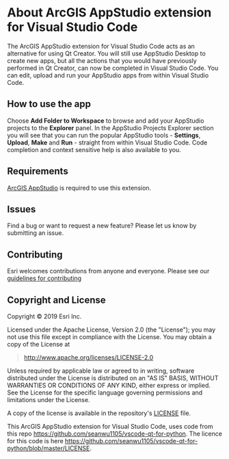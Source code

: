 # About ArcGIS AppStudio extension for Visual Studio Code

The ArcGIS AppStudio extension for Visual Studio Code acts as an alternative for using Qt Creator. You will still use AppStudio Desktop to create new apps, but all the actions that you would have previously performed in Qt Creator, can now be completed in Visual Studio Code. You can edit, upload and run your AppStudio apps from within Visual Studio Code.

## How to use the app

Choose **Add Folder to Workspace** to browse and add your AppStudio projects to the **Explorer** panel. In the AppStudio Projects Explorer section you will see that you can run the popular AppStudio tools - **Settings**, **Upload**, **Make** and **Run** - straight from within Visual Studio Code. Code completion and context sensitive help is also available to you.   

## Requirements

<a href="http://www.esri.com/landing-pages/appstudio">ArcGIS AppStudio</a> is required to use this extension.

## Issues

Find a bug or want to request a new feature?  Please let us know by submitting an issue.

## Contributing

Esri welcomes contributions from anyone and everyone. Please see our [guidelines for contributing](https://github.com/esri/contributing)

## Copyright and License

Copyright © 2019 Esri Inc.

Licensed under the Apache License, Version 2.0 (the "License");
you may not use this file except in compliance with the License.
You may obtain a copy of the License at

> http://www.apache.org/licenses/LICENSE-2.0

Unless required by applicable law or agreed to in writing, software
distributed under the License is distributed on an "AS IS" BASIS,
WITHOUT WARRANTIES OR CONDITIONS OF ANY KIND, either express or implied.
See the License for the specific language governing permissions and
limitations under the License.

A copy of the license is available in the repository's [LICENSE](./LICENSE) file.

This ArcGIS AppStudio extension for Visual Studio Code, uses code from this repo https://github.com/seanwu1105/vscode-qt-for-python. The licence for this code is here https://github.com/seanwu1105/vscode-qt-for-python/blob/master/LICENSE.
